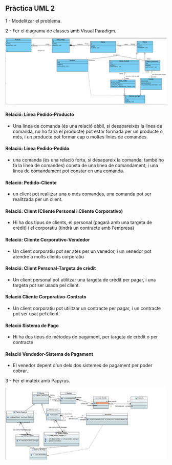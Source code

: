 ## Pràctica UML 2

1 - Modelitzar el problema.

2 - Fer el diagrama de classes amb Visual Paradigm.

![](imatges/3.png)

#### Relació: Línea Pedido-Producto
- Una linea de comanda (és una relació dèbil, si desapareixés la linea de comanda, no ho faria el producte) pot estar formada per un producte o més, i un producte pot formar cap o moltes línies de comandes.
#### Relació: Línea Pedido-Pedido
- una comanda (és una relació forta, si desapareix la comanda, també ho fa la línea de comandes) consta de una línea de comandament, i una línea de comandament pot constar en una comanda.
#### Relació: Pedido-Cliente
- un client pot realitzar una o més comandes, una comanda pot ser realitzada per un client.
####  Relació: Client (Cliente Personal i Cliente Corporativo)
- Hi ha dos tipus de clients, el personal (pagarà amb una targeta de crèdit) i el corporatiu (tindrà un contracte amb l'empresa)
####    Relació: Cliente Corporativo-Vendedor
- Un client corporatiu pot ser atès per un venedor, i un venedor pot atendre a molts clients corporatiu
#### Relació: Client Personal-Targeta de crèdit
- Un client personal pot utilitzar una targeta de crèdit per pagar, i una targeta pot ser usada pel client.
#### Relació Cliente Corporativo-Contrato
   - Un client corporatiu pot utilitzar un contracte per pagar, i un contracte pot ser usat pel client.
#### Relació Sistema de Pago
 - Hi ha dos tipus de mètodes de pagament, per targeta de crèdit o per contracte
#### Relació Vendedor-Sistema de Pagament
- El venedor depent d'un dels dos sistemes de pagament per poder cobrar.

3 - Fer el mateix amb Papyrus.


![](imatges/4.png)
